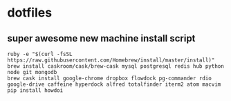 # dotfiles

## super awesome new machine install script

    ruby -e "$(curl -fsSL https://raw.githubusercontent.com/Homebrew/install/master/install)"
    brew install caskroom/cask/brew-cask mysql postgresql redis hub python node git mongodb
    brew cask install google-chrome dropbox flowdock pg-commander rdio google-drive caffeine hyperdock alfred totalfinder iterm2 atom macvim
    pip install howdoi
